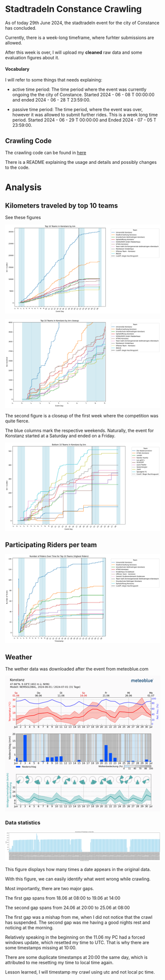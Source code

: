# Stadtradeln Constance Crawling

As of today 29th June 2024, the stadtradeln event for the city of Constance has concluded. 

Currently, there is a week-long timeframe, where furhter submissions are allowed. 

After this week is over, I will upload my **cleaned** raw data and some evaluation figures about it. 

#### Vocabulary

I will refer to some things that needs explaining: 

- active time period: 
The time period where the event was currently ongoing the the city of Constance. Started 2024 - 06 - 08 T 00:00:00 and ended 2024 - 06 - 28 T 23:59:00. 

- passive time period: 
The time period, where the event was over, however it was allowed to submit further rides. This is a week long time period. Started 2024 - 06 - 29 T 00:00:00 and Ended 2024 - 07 - 05 T 23:59:00. 

## Crawling Code

The crawling code can be found in [here](https://github.com/Corin-R/stadtradeln/tree/main/scripts)

There is a README explaining the usage and details and possibly changes to the code. 

# Analysis

## Kilometers traveled by top 10 teams

See these figures


![Kilometers](evaluations/km_top_10_teams_f.png)


![Kilometers_close](evaluations/km_top_10_teams_closeup.png)


The second figure is a closeup of the first week where the competition was quite fierce. 

The blue columns mark the respective weekends. Naturally, the event for Konstanz started at a Saturday and ended on a Friday. 


![bottom_teams](evaluations/km_bottom_10_teams.png)


## Participating Riders per team 


![Riders](evaluations/Number_Of_Riders_Top_Teams_f.png)


## Weather

The wether data was downloaded after the event from meteoblue.com 

![weather](evaluations/meteogram_history.png)


### Data statistics

![Crawling Mishaps](evaluations/data_consistency.png)

This figure displays how many times a date appears in the original data. 

With this figure, we can easily identify what went wrong while crawling. 

Most importantly, there are two major gaps.

The first gap spans from 18.06 at 08:00 to 19.06 at 14:00 

The second gap spans from 24.06 at 20:00 to 25.06 at 08:00

The first gap was a mishap from me, when I did not notice that the crawl has suspended. The second gap was me having a good nights rest and noticing at the morning. 

Relatively speaking in the beginning on the 11.06 my PC had a forced windows update, which resetted my time to UTC. That is why there are some timestamps missing at 10:00. 

There are some duplicate timestamps at 20:00 the same day, which is attributed to me resetting my time to local time again. 

Lesson learned, I will timestamp my crawl using utc and not local pc time. 

